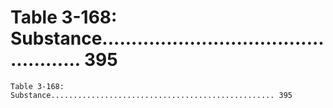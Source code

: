 # Table 3-168: Substance.................................................. 395

```
Table 3-168: Substance.................................................. 395
```
